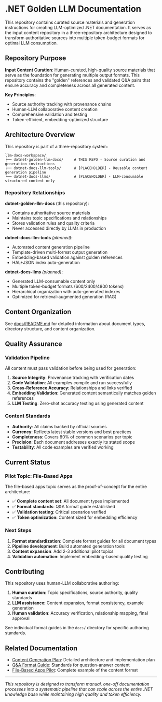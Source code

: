 # .NET Golden LLM Documentation

This repository contains curated source materials and generation instructions for creating LLM-optimized .NET documentation. It serves as the input content repository in a three-repository architecture designed to transform authoritative sources into multiple token-budget formats for optimal LLM consumption.

## Repository Purpose

**Input Content Curation**: Human-curated, high-quality source materials that serve as the foundation for generating multiple output formats. This repository contains the "golden" references and validated Q&A pairs that ensure accuracy and completeness across all generated content.

**Key Principles**:

- Source authority tracking with provenance chains
- Human-LLM collaborative content creation
- Comprehensive validation and testing
- Token-efficient, embedding-optimized structure

## Architecture Overview

This repository is part of a three-repository system:

```
llm-docs-workspace/
├── dotnet-golden-llm-docs/     # THIS REPO - Source curation and generation instructions
├── dotnet-docs-llm-tools/      # [PLACEHOLDER] - Reusable content generation pipeline
└── dotnet-docs-llms/           # [PLACEHOLDER] - LLM-consumable structured content only
```

### Repository Relationships

**dotnet-golden-llm-docs** (this repository):

- Contains authoritative source materials
- Maintains topic specifications and relationships
- Stores validation rules and quality criteria
- Never accessed directly by LLMs in production

**dotnet-docs-llm-tools** *(planned)*:

- Automated content generation pipeline
- Template-driven multi-format output generation
- Embedding-based validation against golden references
- HAL+JSON index auto-generation

**dotnet-docs-llms** *(planned)*:

- Generated LLM-consumable content only
- Multiple token-budget formats (600/2400/4800 tokens)
- Hierarchical organization with auto-generated indexes
- Optimized for retrieval-augmented generation (RAG)

## Content Organization

See [docs/README.md](docs/README.md) for detailed information about document types, directory structure, and content organization.

## Quality Assurance

### Validation Pipeline

All content must pass validation before being used for generation:

1. **Source Integrity**: Provenance tracking with verification dates
2. **Code Validation**: All examples compile and run successfully
3. **Cross-Reference Accuracy**: Relationships and links verified
4. **Embedding Validation**: Generated content semantically matches golden references
5. **LLM Testing**: Zero-shot accuracy testing using generated content

### Content Standards

- **Authority**: All claims backed by official sources
- **Currency**: Reflects latest stable versions and best practices
- **Completeness**: Covers 80% of common scenarios per topic
- **Precision**: Each document addresses exactly its stated scope
- **Testability**: All code examples are verified working

## Current Status

### Pilot Topic: File-Based Apps

The file-based apps topic serves as the proof-of-concept for the entire architecture:

- ✅ **Complete content set**: All document types implemented
- ✅ **Format standards**: Q&A format guide established
- ✅ **Validation testing**: Critical scenarios verified
- ✅ **Token optimization**: Content sized for embedding efficiency

### Next Steps

1. **Format standardization**: Complete format guides for all document types
2. **Pipeline development**: Build automated generation tools
3. **Content expansion**: Add 2-3 additional pilot topics
4. **Validation automation**: Implement embedding-based quality testing

## Contributing

This repository uses human-LLM collaborative authoring:

1. **Human curation**: Topic specifications, source authority, quality standards
2. **LLM assistance**: Content expansion, format consistency, example generation
3. **Human validation**: Accuracy verification, relationship mapping, final approval

See individual format guides in the `docs/` directory for specific authoring standards.

## Related Documentation

- [Content Generation Plan](docs_llm/CONTENT-GENERATION-PLAN.md): Detailed architecture and implementation plan
- [Q&A Format Guide](docs/qa-pairs-format.md): Standards for question-answer content
- [File-Based Apps Pilot](docs/cli/file-based-apps/): Complete example of the content format

---

*This repository is designed to transform manual, one-off documentation processes into a systematic pipeline that can scale across the entire .NET knowledge base while maintaining high quality and token efficiency.*

